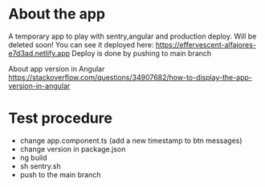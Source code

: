 # About the app

A temporary app to play with sentry,angular and production deploy. Will be deleted soon!
You can see it deployed here:
https://effervescent-alfajores-e7d3ad.netlify.app
Deploy is done by pushing to main branch

About app version in Angular
https://stackoverflow.com/questions/34907682/how-to-display-the-app-version-in-angular

# Test procedure

- change app.component.ts (add a new timestamp to btn messages)
- change version in package.json
- ng build
- sh sentry.sh
- push to the main branch
